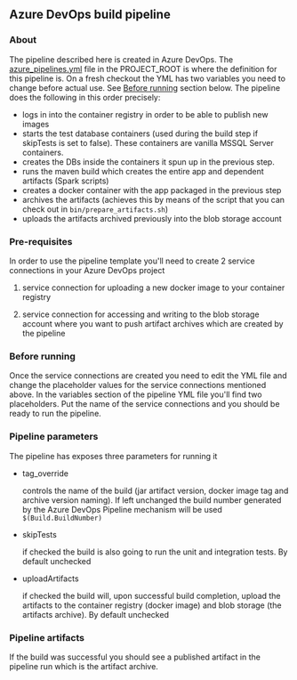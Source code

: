 ## Azure DevOps build pipeline

### About

The pipeline described here is created in Azure DevOps. The [azure_pipelines.yml](../azure-pipelines.yml) file in the PROJECT_ROOT is where the definition for this pipeline is. On a fresh checkout the YML has two variables you need to change before actual use. See [Before running](#before-running) section below.
The pipeline does the following in this order precisely:
- logs in into the container registry in order to be able to publish new images
- starts the test database containers (used during the build step if skipTests is set to false). These containers are vanilla MSSQL Server containers.
- creates the DBs inside the containers it spun up in the previous step.
- runs the maven build which creates the entire app and dependent artifacts (Spark scripts)
- creates a docker container with the app packaged in the previous step
- archives the artifacts (achieves this by means of the script that you can check out in `bin/prepare_artifacts.sh`)
- uploads the artifacts archived previously into the blob storage account

### Pre-requisites

In order to use the pipeline template you'll need to create 2 service connections in your Azure DevOps project

1. service connection for uploading a new docker image to your container registry

2. service connection for accessing and writing to the blob storage account where you want to push artifact archives which are created by the pipeline

### Before running

Once the service connections are created you need to edit the YML file and change the placeholder values for the service connections mentioned above. In the variables section of the pipeline YML file you'll find two placeholders. Put the name of the service connections and you should be ready to run the pipeline.

### Pipeline parameters

The pipeline has exposes three parameters for running it
- tag_override

    controls the name of the build (jar artifact version, docker image tag and archive version naming). If left unchanged the build number generated by the Azure DevOps Pipeline mechanism will be used `$(Build.BuildNumber)`

- skipTests

    if checked the build is also going to run the unit and integration tests. By default unchecked

- uploadArtifacts

    if checked the build will, upon successful build completion, upload the artifacts to the container registry (docker image) and blob storage (the artifacts archive). By default unchecked

### Pipeline artifacts

If the build was successful you should see a published artifact in the pipeline run which is the artifact archive.
